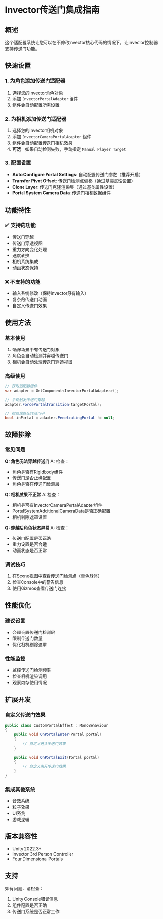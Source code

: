 # Invector传送门集成指南

## 概述
这个适配器系统让您可以在不修改invector核心代码的情况下，让invector控制器支持传送门功能。

## 快速设置

### 1. 为角色添加传送门适配器
1. 选择您的invector角色对象
2. 添加 `InvectorPortalAdapter` 组件
3. 组件会自动配置所需设置

### 2. 为相机添加传送门适配器
1. 选择您的invector相机对象
2. 添加 `InvectorCameraPortalAdapter` 组件
3. 组件会自动配置传送门相机效果
4. **可选**：如果自动检测失败，手动指定 `Manual Player Target`

### 3. 配置设置
- **Auto Configure Portal Settings**: 自动配置传送门参数（推荐开启）
- **Transfer Pivot Offset**: 传送门检测点偏移（通过基类属性设置）
- **Clone Layer**: 传送门克隆渲染层（通过基类属性设置）
- **Portal System Camera Data**: 传送门相机数据组件

## 功能特性

### ✅ 支持的功能
- 传送门穿越
- 传送门穿透视图
- 重力方向变化处理
- 速度转换
- 相机系统集成
- 动画状态保持

### ❌ 不支持的功能
- 输入系统修改（保持invector原有输入）
- 复杂的传送门动画
- 自定义传送门效果

## 使用方法

### 基本使用
1. 确保场景中有传送门对象
2. 角色会自动检测并穿越传送门
3. 相机会自动处理传送门穿透视图

### 高级使用
```csharp
// 获取适配器组件
var adapter = GetComponent<InvectorPortalAdapter>();

// 手动触发传送门穿越
adapter.ForcePortalTransition(targetPortal);

// 检查是否在传送门中
bool inPortal = adapter.PenetratingPortal != null;
```

## 故障排除

### 常见问题

**Q: 角色无法穿越传送门**
A: 检查：
- 角色是否有Rigidbody组件
- 传送门是否正确配置
- 角色是否在传送门检测层

**Q: 相机效果不正常**
A: 检查：
- 相机是否有InvectorCameraPortalAdapter组件
- PortalSystemAdditionalCameraData是否正确配置
- 相机剔除遮罩设置

**Q: 穿越后角色状态异常**
A: 检查：
- 传送门配置是否正确
- 重力设置是否合适
- 动画状态是否正常

### 调试技巧
1. 在Scene视图中查看传送门检测点（青色球体）
2. 检查Console中的警告信息
3. 使用Gizmos查看传送门连接

## 性能优化

### 建议设置
- 合理设置传送门检测层
- 限制传送门数量
- 优化相机剔除遮罩

### 性能监控
- 监控传送门检测频率
- 检查相机渲染调用
- 观察内存使用情况

## 扩展开发

### 自定义传送门效果
```csharp
public class CustomPortalEffect : MonoBehaviour
{
    public void OnPortalEnter(Portal portal)
    {
        // 自定义进入传送门效果
    }
    
    public void OnPortalExit(Portal portal)
    {
        // 自定义离开传送门效果
    }
}
```

### 集成其他系统
- 音效系统
- 粒子效果
- UI系统
- 游戏逻辑

## 版本兼容性
- Unity 2022.3+
- Invector 3rd Person Controller
- Four Dimensional Portals

## 支持
如有问题，请检查：
1. Unity Console错误信息
2. 组件配置是否正确
3. 传送门系统是否正常工作
